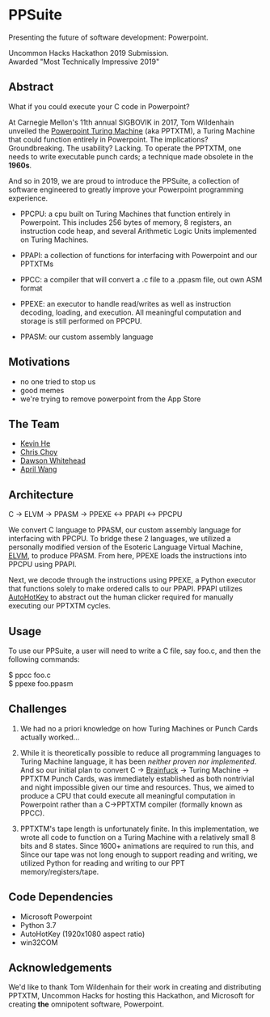# PPSuite
Presenting the future of software development: Powerpoint.  

Uncommon Hacks Hackathon 2019 Submission.   
Awarded "Most Technically Impressive 2019"

## Abstract

What if you could execute your C code in Powerpoint?

At Carnegie Mellon's 11th annual SIGBOVIK in 2017, Tom Wildenhain unveiled the [Powerpoint Turing Machine](https://www.andrew.cmu.edu/user/twildenh/PowerPointTM/Paper.pdf) (aka PPTXTM), a Turing Machine that could function entirely in Powerpoint. The implications? Groundbreaking. The usability? Lacking. To operate the PPTXTM, one needs to write executable punch cards; a technique made obsolete in the **1960s**.

And so in 2019, we are proud to introduce the PPSuite, a collection of software engineered to greatly improve your Powerpoint programming experience.

* PPCPU: a cpu built on Turing Machines that function entirely in Powerpoint. This includes 256 bytes of memory, 8 registers, an instruction code heap, and several Arithmetic Logic Units implemented on Turing Machines.  

* PPAPI: a collection of functions for interfacing with Powerpoint and our PPTXTMs

* PPCC: a compiler that will convert a .c file to a .ppasm file, out own ASM format

* PPEXE: an executor to handle read/writes as well as instruction decoding, loading, and execution. All meaningful computation and storage is still performed on PPCPU.

* PPASM: our custom assembly language

## Motivations

* no one tried to stop us
* good memes
* we're trying to remove powerpoint from the App Store

## The Team

* [Kevin He](https://github.com/echowisp)  
* [Chris Choy](https://github.com/cchoy96)  
* [Dawson Whitehead](https://github.com/dwahme)  
* [April Wang](https://github.com/aprilyw)  

## Architecture

C -> ELVM -> PPASM -> PPEXE <-> PPAPI <-> PPCPU

We convert C language to PPASM, our custom assembly language for interfacing with PPCPU. To bridge these 2 languages, we utilized a personally modified version of the Esoteric Language Virtual Machine, [ELVM](https://github.com/shinh/elvm/blob/master/ELVM.md?fbclid=IwAR2fsBSlkAFs3sTNRWkGrZycb_oATt_ElK7se8vLm4k5gPK8r2bCVOelR2k), to produce PPASM. From here, PPEXE loads the instructions into PPCPU using PPAPI.

Next, we decode through the instructions using PPEXE, a Python executor that functions solely to make ordered calls to our PPAPI. PPAPI utilizes [AutoHotKey](https://www.autohotkey.com/) to abstract out the human clicker required for manually executing our PPTXTM cycles.

## Usage

To use our PPSuite, a user will need to write a C file, say foo.c, and then the following commands:

$ ppcc foo.c  
$ ppexe foo.ppasm  

## Challenges

1) We had no a priori knowledge on how Turing Machines or Punch Cards actually worked...

2) While it is theoretically possible to reduce all programming languages to Turing Machine language, it has been *neither proven nor implemented*. And so our initial plan to convert C -> [Brainfuck](https://en.wikipedia.org/wiki/Brainfuck) -> Turing Machine -> PPTXTM Punch Cards, was immediately established as both nontrivial and night impossible given our time and resources. Thus, we aimed to produce a CPU that could execute all meaningful computation in Powerpoint rather than a C->PPTXTM compiler (formally known as PPCC).  

3) PPTXTM's tape length is unfortunately finite. In this implementation, we wrote all code to function on a Turing Machine with a relatively small 8 bits and 8 states. Since 1600+ animations are required to run this, and  Since our tape was not long enough to support reading and writing, we utilized Python for reading and writing to our PPT memory/registers/tape.

## Code Dependencies

* Microsoft Powerpoint
* Python 3.7
* AutoHotKey (1920x1080 aspect ratio)
* win32COM

## Acknowledgements

We'd like to thank Tom Wildenhain for their work in creating and distributing PPTXTM, Uncommon Hacks for hosting this Hackathon, and Microsoft for creating **the** omnipotent software, Powerpoint.
